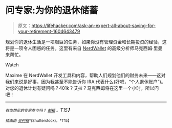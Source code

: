 # 问专家:为你的退休储蓄

> 原文：<https://lifehacker.com/ask-an-expert-all-about-saving-for-your-retirement-1604643479>

规划你的退休生活是一项艰巨的任务，如果你没有管理资金和长期投资的经验，这将是一项令人困惑的任务。这里有来自 [NerdWallet](http://www.nerdwallet.com/) 的高级分析师马克西姆·里曼来帮忙。

Watch

Maxime 在 NerdWallet 开发工具和内容，帮助人们规划他们的财务未来——这对我们来说是好事，因为我甚至不能告诉你 IRA 代表什么(好吧，“个人退休账户”)。对您的退休计划有疑问吗？401k？艾拉？马克西姆将在这里一个小时，所以问吧！

* * *

*<small>有你想见的专家参与吗？</small>* [*<small>邮箱</small>*](mailto:andy@lifehacker.com) *<small>。</small>T15】*

*<small>插画由</small>* [<small>*奥列格*</small>](http://www.shutterstock.com/pic.mhtml?id=176937992&src=id)<small>*(Shutterstock)。*T15】</small>